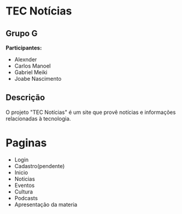 # TEC Notícias

## Grupo G

**Participantes:**
- Alexnder
- Carlos Manoel
- Gabriel Meiki
- Joabe Nascimento

## Descrição

O projeto "TEC Notícias" é um site que provê notícias e informações relacionadas à tecnologia.

# Paginas

 - Login
 - Cadastro(pendente)
 - Inicio
 - Noticias
 - Eventos
 - Cultura
 - Podcasts
 - Apresentação da materia
